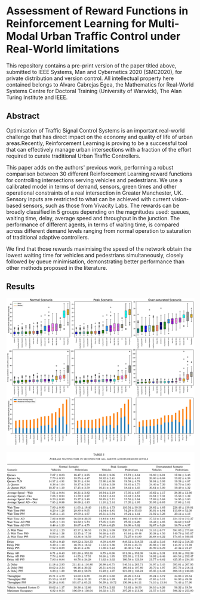 # Assessment of Reward Functions in Reinforcement Learning for Multi-Modal Urban Traffic Control under Real-World limitations
This repository contains a pre-print version of the paper titled above, submitted to IEEE Systems, Man and Cybernetics 2020 (SMC2020), for private distribution and version control.
All intellectual property here contained belongs to Alvaro Cabrejas Egea, the Mathematics for Real-World Systems Centre for Doctoral Training (University of Warwick), The Alan Turing Institute and IEEE.

## Abstract
Optimisation of Traffic Signal Control Systems is an important real-world challenge that has direct impact on the economy and quality of life of urban areas.Recently, Reinforcement Learning is proving to be a successful tool that can effectively manage urban intersections with a fraction of the effort required to curate traditional Urban Traffic Controllers. 

This paper adds on the authors' previous work, performing a robust comparison between 30 different Reinforcement Learning reward functions for controlling intersections serving vehicles and pedestrians. We use a calibrated model in terms of demand, sensors, green times and other operational constraints of a real intersection in Greater Manchester, UK. 
Sensory inputs are restricted to what can be achieved with current vision-based sensors, such as those from Vivacity Labs.
The rewards can be broadly classified in 5 groups depending on the magnitudes used: queues, waiting time, delay, average speed and throughput in the junction. The performance of different agents, in terms of waiting time, is compared across different demand levels ranging from normal operation to saturation of traditional adaptive controllers.

We find that those rewards maximising the speed of the network obtain the lowest waiting time for vehicles and pedestrians simultaneously, closely followed by queue minimisation, demonstrating better performance than other methods proposed in the literature.

## Results
![](figures/9grid_ordered_boxplot_all-page-001.jpg)

![](figures/table_results.PNG)
